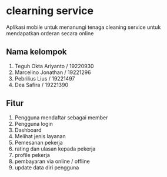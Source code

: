 # clearning service
Aplikasi mobile untuk menanungi tenaga cleaning service untuk mendapatkan orderan secara online

## Nama kelompok 
1. Teguh Okta Ariyanto / 19220930
2. ⁠Marcelino Jonathan / 19221296
3. ⁠Pebrilius Lius / 19221497
4. ⁠Dea Safira / 19221390 

## Fitur
1. Pengguna mendaftar sebagai member
2. Pengguna login
3. Dashboard
4. Melihat jenis layanan
5. Pemesanan pekerja
6. rating dan ulasan kepada pekerja
7. profile pekerja
8. pembayaran via online / offline
9. update data diri pengguna
